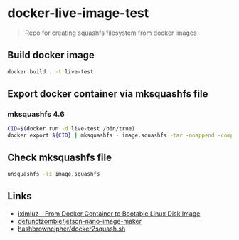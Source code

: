 # docker-live-image-test

> Repo for creating squashfs filesystem from docker images

## Build docker image

```sh
docker build . -t live-test
```

## Export docker container via mksquashfs file

### mksquashfs 4.6

```sh
CID=$(docker run -d live-test /bin/true)
docker export ${CID} | mksquashfs - image.squashfs -tar -noappend -comp xz -no-progress
```

## Check mksquashfs file

```sh
unsquashfs -ls image.squashfs
```

## Links

* [iximiuz - From Docker Container to Bootable Linux Disk Image](https://iximiuz.com/en/posts/from-docker-container-to-bootable-linux-disk-image/)
* [defunctzombie/jetson-nano-image-maker](https://github.com/defunctzombie/jetson-nano-image-maker)
* [hashbrowncipher/docker2squash.sh](https://gist.github.com/hashbrowncipher/9b811bad8353a7246695a1e2bfea0e84)
